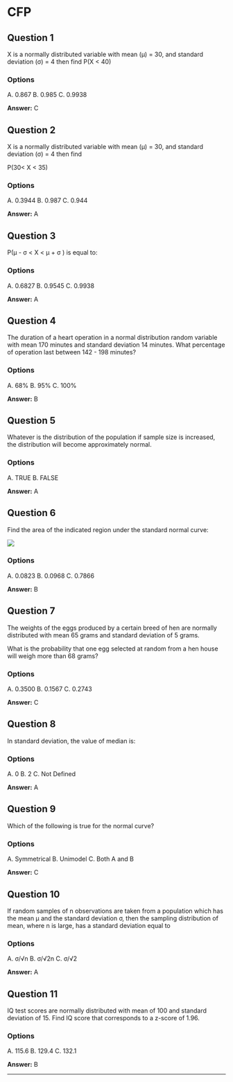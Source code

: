 # CFP

## Question 1

X is a normally distributed variable with mean (μ) = 30, and standard deviation (σ) = 4 then find P(X < 40)

### Options

A. 0.867
B. 0.985
C. 0.9938

**Answer:** C

## Question 2

X is a normally distributed variable with mean (μ) = 30, and standard deviation (σ) = 4 then find 

P(30< X < 35)

### Options

A. 0.3944
B. 0.987
C. 0.944

**Answer:** A

## Question 3

P(μ - σ < X < μ + σ ) is equal to:

### Options

A. 0.6827
B. 0.9545
C. 0.9938

**Answer:** A

## Question 4

The duration of a heart operation in a normal distribution random variable with mean 170 minutes and standard deviation 14 minutes. What percentage of operation last between 142 - 198 minutes? 

### Options

A. 68%
B. 95%
C. 100%

**Answer:** B

## Question 5

Whatever is the distribution of the population if sample size is increased, the distribution will become approximately normal.

### Options

A. TRUE
B. FALSE

**Answer:** A

## Question 6

Find the area of the indicated region under the standard normal curve:

![](source/Images/ND3.jpeg)

### Options

A. 0.0823
B. 0.0968
C. 0.7866

**Answer:** B

## Question 7

The weights of the eggs produced by a certain breed of hen are normally distributed with mean
65 grams and standard deviation of 5 grams.

What is the probability that one egg selected at random from a hen house will weigh more than
68 grams?

### Options

A. 0.3500
B. 0.1567
C. 0.2743

**Answer:** C

## Question 8

In standard deviation, the value of median is:

### Options

A. 0
B. 2
C. Not Defined

**Answer:** A

## Question 9

Which of the following is true for the normal curve?

### Options

A. Symmetrical
B. Unimodel
C. Both A and  B

**Answer:** C

## Question 10

If random samples of n observations are taken from a population which has the mean μ and the standard deviation σ, then the sampling distribution of mean, where n is large, has a standard deviation equal to

### Options

A. σ/√n
B. σ/√2n
C. σ/√2

**Answer:** A 

## Question 11

IQ test scores are normally distributed with mean of 100 and standard deviation of 15. Find IQ score that corresponds to a z-score of 1.96.

### Options

A. 115.6
B. 129.4
C. 132.1

**Answer:** B















****

